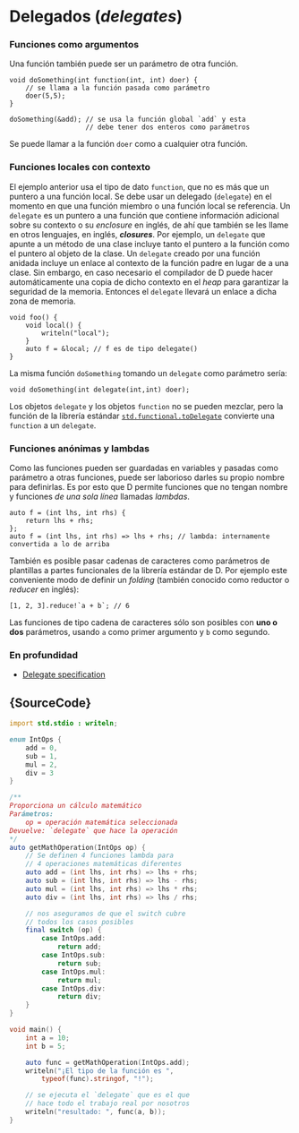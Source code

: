 # Delegados (*delegates*)

### Funciones como argumentos

Una función también puede ser un parámetro de otra función.

    void doSomething(int function(int, int) doer) {
        // se llama a la función pasada como parámetro
        doer(5,5);
    }

    doSomething(&add); // se usa la función global `add` y esta
                       // debe tener dos enteros como parámetros

Se puede llamar a la función `doer` como a cualquier otra función.

### Funciones locales con contexto

El ejemplo anterior usa el tipo de dato `function`, que no es más que un
puntero a una función local. Se debe usar un delegado (`delegate`) en el
momento en que una función miembro o una función local se referencia.
Un `delegate` es un puntero a una función que contiene información adicional
sobre su contexto o su *enclosure* en inglés, de ahí que también se les llame
en otros lenguajes, en inglés, ***closures***. Por ejemplo, un `delegate` que
apunte a un método de una clase incluye tanto el puntero a la función como
el puntero al objeto de la clase. Un `delegate` creado por una función anidada
incluye un enlace al contexto de la función padre en lugar de a una clase.
Sin embargo, en caso necesario el compilador de D puede hacer automáticamente
una copia de dicho contexto en el *heap* para garantizar la seguridad de la
memoria. Entonces el `delegate` llevará un enlace a dicha zona de memoria.

    void foo() {
        void local() {
            writeln("local");
        }
        auto f = &local; // f es de tipo delegate()
    }

La misma función `doSomething` tomando un `delegate` como parámetro sería:

    void doSomething(int delegate(int,int) doer);

Los objetos `delegate` y los objetos `function` no se pueden mezclar, pero
la función de la librería estándar [`std.functional.toDelegate`](https://dlang.org/phobos/std_functional.html#.toDelegate)
convierte una `function` a un `delegate`.

### Funciones anónimas y lambdas

Como las funciones pueden ser guardadas en variables y pasadas como parámetro
a otras funciones, puede ser laborioso darles su propio nombre para definirlas.
Es por esto que D permite funciones que no tengan nombre y funciones *de una
sola línea* llamadas *lambdas*.

    auto f = (int lhs, int rhs) {
        return lhs + rhs;
    };
    auto f = (int lhs, int rhs) => lhs + rhs; // lambda: internamente convertida a lo de arriba

También es posible pasar cadenas de caracteres como parámetros de plantillas
a partes funcionales de la librería estándar de D. Por ejemplo este conveniente
modo de definir un *folding* (también conocido como reductor o *reducer* en inglés):

    [1, 2, 3].reduce!`a + b`; // 6

Las funciones de tipo cadena de caracteres sólo son posibles con **uno o dos**
parámetros, usando `a` como primer argumento y `b` como segundo.

### En profundidad

- [Delegate specification](https://dlang.org/spec/function.html#closures)

## {SourceCode}

```d
import std.stdio : writeln;

enum IntOps {
    add = 0,
    sub = 1,
    mul = 2,
    div = 3
}

/**
Proporciona un cálculo matemático
Parámetros:
    op = operación matemática seleccionada
Devuelve: `delegate` que hace la operación
*/
auto getMathOperation(IntOps op) {
    // Se definen 4 funciones lambda para
    // 4 operaciones matemáticas diferentes
    auto add = (int lhs, int rhs) => lhs + rhs;
    auto sub = (int lhs, int rhs) => lhs - rhs;
    auto mul = (int lhs, int rhs) => lhs * rhs;
    auto div = (int lhs, int rhs) => lhs / rhs;

    // nos aseguramos de que el switch cubre
    // todos los casos posibles
    final switch (op) {
        case IntOps.add:
            return add;
        case IntOps.sub:
            return sub;
        case IntOps.mul:
            return mul;
        case IntOps.div:
            return div;
    }
}

void main() {
    int a = 10;
    int b = 5;

    auto func = getMathOperation(IntOps.add);
    writeln("¡El tipo de la función es ",
        typeof(func).stringof, "!");

    // se ejecuta el `delegate` que es el que
    // hace todo el trabajo real por nosotros
    writeln("resultado: ", func(a, b));
}
```
